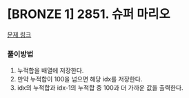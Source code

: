 # [BRONZE 1] 2851. 슈퍼 마리오

[문제 링크](https://www.acmicpc.net/problem/2851)

### 풀이방법
1. 누적합을 배열에 저장한다.
2. 만약 누적합이 100을 넘으면 해당 idx를 저장한다.
3. idx의 누적합과 idx-1의 누적합 중 100과 더 가까운 값을 출력한다. 

